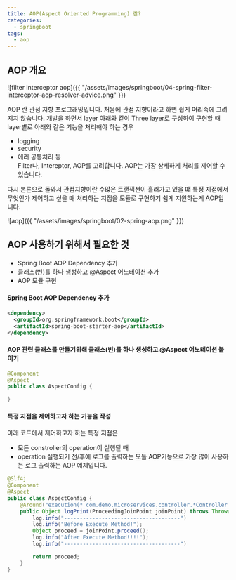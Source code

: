 ```yaml
---
title: AOP(Aspect Oriented Programming) 란?
categories:
  - springboot
tags: 
  - aop
---
```


## AOP 개요

![filter interceptor aop]({{ "/assets/images/springboot/04-spring-filter-interceptor-aop-resolver-advice.png" }})

AOP 란 관점 지향 프로그래밍입니다. 처음에 관점 지향이라고 하면 쉽게 머리속에 그려지지 않습니다.
개발을 하면서 layer 아래와 같이 Three layer로 구성하여 구현할 때 layer별로 아래와 같은 기능을 처리해야 하는 경우
- logging
- security
- 에러 공통처리 등  
Filter나, Intereptor, AOP를 고려합니다. AOP는 가장 상세하게 처리를 제어할 수 있습니다.

다시 본론으로 돌와서 관점지향이란 수많은 트랜잭션이 흘러가고 있을 떄 특정 지점에서 무엇인가 제어하고 싶을 떄 
처리하는 지점을 모듈로 구현하기 쉽게 지원하는게 AOP입니다.  

![aop]({{ "/assets/images/springboot/02-spring-aop.png" }})

## AOP 사용하기 위해서 필요한 것
- Spring Boot AOP Dependency 추가
- 클래스(빈)를 하나 생성하고 @Aspect 어노테이션 추가
- AOP 모듈 구현

#### Spring Boot AOP Dependency 추가
```xml
<dependency>
  <groupId>org.springframework.boot</groupId>
  <artifactId>spring-boot-starter-aop</artifactId>
</dependency>
```

#### AOP 관련 클래스를 만들기위해 클래스(빈)를 하나 생성하고 @Aspect 어노테이션 붙이기

```java
@Component
@Aspect
public class AspectConfig {

}
```

#### 특정 지점을 제어하고자 하는 기능을 작성 
아래 코드에서 제어하고자 하는 특정 지점은 
- 모든 constroller의 operation이 실행될 때 
- operation 실행되기 전/후에 로그를 출력하는 모듈 
AOP기능으로 가장 많이 사용하는 로그 출력하는 AOP 예제입니다.  
```java
@Slf4j
@Component
@Aspect
public class AspectConfig {
	@Around("execution(* com.demo.microservices.controller.*Controller.*(..))")
	public Object logPrint(ProceedingJoinPoint joinPoint) throws Throwable {
		log.info("-------------------------------------")
		log.info("Before Execute Method!");
		Object proceed = joinPoint.proceed();
		log.info("After Execute Method!!!!");
		log.info("-------------------------------------")

		return proceed;
	}
}
```